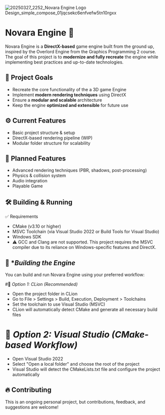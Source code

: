 
![20250327_2252_Novara Engine Logo Design_simple_compose_01jqcsekc6enfvefw5tn10rgxx](https://github.com/user-attachments/assets/1abc67da-a420-488d-920a-dbb4683bfeb9)

# Novara Engine 🚀  

Novara Engine is a **DirectX-based** game engine built from the ground up, inspired by the Overlord Engine from the Graphics Programming 2 course. The goal of this project is to **modernize and fully recreate** the engine while implementing best practices and up-to-date technologies.

## 🎯 **Project Goals**
- Recreate the core functionality of the a 3D game Engine
- Implement **modern rendering techniques** using DirectX
- Ensure a **modular and scalable** architecture
- Keep the engine **optimized and extensible** for future use

## ⚙️ **Current Features**
- Basic project structure & setup
- DirectX-based rendering pipeline (WIP)
- Modular folder structure for scalability

## 📌 **Planned Features**
- Advanced rendering techniques (PBR, shadows, post-processing)
- Physics & collision system
- Audio integration
- Playable Game

## 🛠️ **Building & Running**
✅ Requirements
- CMake (v3.10 or higher)
- MSVC Toolchain (via Visual Studio 2022 or Build Tools for Visual Studio)
- Windows SDK
- ⚠️ GCC and Clang are not supported. This project requires the MSVC compiler due to its reliance on Windows-specific features and DirectX.

## 🚀 **Building the Engine*
You can build and run Novara Engine using your preferred workflow:

#🧩 *Option 1: CLion (Recommended)*
- Open the project folder in CLion
- Go to File > Settings > Build, Execution, Deployment > Toolchains
- Set the toolchain to use Visual Studio (MSVC)
- CLion will automatically detect CMake and generate all necessary build files

# 🎯 *Option 2: Visual Studio (CMake-based Workflow)*
- Open Visual Studio 2022
- Select "Open a local folder" and choose the root of the project
- Visual Studio will detect the CMakeLists.txt file and configure the project automatically


## 🔥 **Contributing**
This is an ongoing personal project, but contributions, feedback, and suggestions are welcome!

